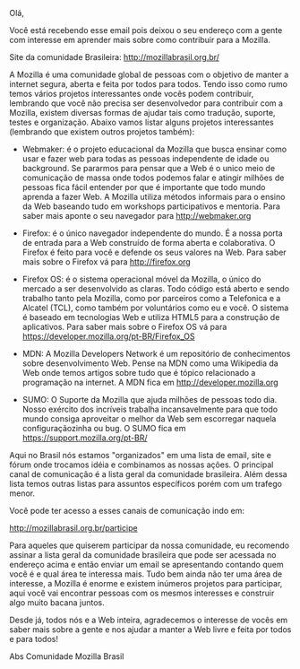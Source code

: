 Olá,

Você está recebendo esse email pois deixou o seu endereço com a gente com interesse em aprender mais sobre como contribuir para a Mozilla.

Site da comunidade Brasileira: http://mozillabrasil.org.br/

A Mozilla é uma comunidade global de pessoas com o objetivo de manter a internet segura, aberta e feita por todos para todos. Tendo isso como rumo temos vários projetos interessantes onde vocês podem contribuir, lembrando que você não precisa ser desenvolvedor para contribuir com a Mozilla, existem diversas formas de ajudar tais como tradução, suporte, testes e organização. Abaixo vamos listar alguns projetos interessantes (lembrando que existem outros projetos também):

* Webmaker: é o projeto educacional da Mozilla que busca ensinar como usar e fazer web para todas as pessoas independente de idade ou background. Se pararmos para pensar que a Web é o unico meio de comunicação de massa onde todos podemos falar e atingir milhões de pessoas fica fácil entender por que é importante que todo mundo aprenda a fazer Web. A Mozilla utiliza métodos informais para o ensino da Web baseando tudo em workshops participativos e mentoria. Para saber mais aponte o seu navegador para http://webmaker.org

* Firefox: é o único navegador independente do mundo. É a nossa porta de entrada para a Web construído de forma aberta e colaborativa. O Firefox é feito para você e defende os seus valores na Web. Para saber mais sobre o Firefox vá para http://firefox.org

* Firefox OS: é o sistema operacional móvel da Mozilla, o único do mercado a ser desenvolvido as claras. Todo código está aberto e sendo trabalho tanto pela Mozilla, como por parceiros como a Telefonica e a Alcatel (TCL), como também por voluntários como eu e você. O sistema é baseado em tecnologias Web e utiliza HTML5 para a construção de aplicativos. Para saber mais sobre o Firefox OS vá para https://developer.mozilla.org/pt-BR/Firefox_OS

* MDN: A Mozilla Developers Network é um repositório de conhecimentos sobre desenvolvimento Web. Pense na MDN como uma Wikipedia da Web onde temos artigos sobre tudo que é tópico relacionado a programação na internet. A MDN fica em http://developer.mozilla.org

* SUMO: O Suporte da Mozilla que ajuda milhões de pessoas todo dia. Nosso exército dos incríveis trabalha incansavelmente para que todo mundo consiga aproveitar o melhor da Web sem escorregar naquela configuraçãozinha ou bug. O SUMO fica em https://support.mozilla.org/pt-BR/

Aqui no Brasil nós estamos "organizados" em uma lista de email, site e fórum onde trocamos idéia e combinamos as nossas ações. O principal canal de comunicação é a lista geral da comunidade brasileira. Além dessa lista temos outras listas para assuntos específicos porém com um trafego menor.

Você pode ter acesso a esses canais de comunicação indo em:

http://mozillabrasil.org.br/participe

Para aqueles que quiserem participar da nossa comunidade, eu recomendo assinar a lista geral da comunidade brasileira que pode ser acessada no endereço acima e então enviar um email se apresentando contando quem você é e qual área te interessa mais. Tudo bem ainda não ter uma área de interesse, a Mozilla é enorme e existem inúmeros projetos para participar, aqui você vai encontrar pessoas com os mesmos interesses e construir algo muito bacana juntos.

Desde já, todos nós e a Web inteira, agradecemos o interesse de vocês em saber mais sobre a gente e nos ajudar a manter a Web livre e feita por todos e para todos!

Abs
Comunidade Mozilla Brasil 
